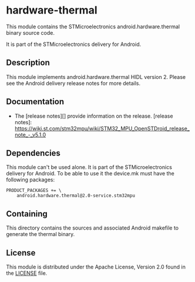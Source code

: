 # hardware-thermal #

This module contains the STMicroelectronics android.hardware.thermal binary source code.

It is part of the STMicroelectronics delivery for Android.

## Description ##

This module implements android.hardware.thermal HIDL version 2.
Please see the Android delivery release notes for more details.

## Documentation ##

* The [release notes][] provide information on the release.
[release notes]: https://wiki.st.com/stm32mpu/wiki/STM32_MPU_OpenSTDroid_release_note_-_v5.1.0

## Dependencies ##

This module can't be used alone. It is part of the STMicroelectronics delivery for Android.
To be able to use it the device.mk must have the following packages:
```
PRODUCT_PACKAGES += \
    android.hardware.thermal@2.0-service.stm32mpu
```

## Containing ##

This directory contains the sources and associated Android makefile to generate the thermal binary.

## License ##

This module is distributed under the Apache License, Version 2.0 found in the [LICENSE](./LICENSE) file.
